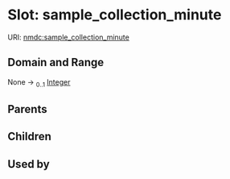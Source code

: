 
# Slot: sample_collection_minute




URI: [nmdc:sample_collection_minute](https://microbiomedata/meta/sample_collection_minute)


## Domain and Range

None &#8594;  <sub>0..1</sub> [Integer](types/Integer.md)

## Parents


## Children


## Used by

